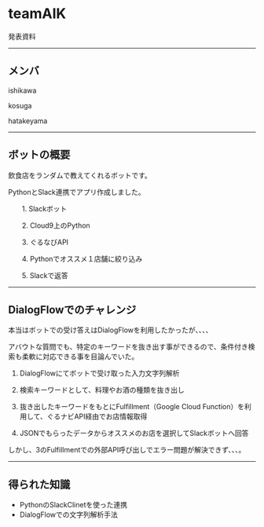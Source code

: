 # teamAIK

発表資料

---
## メンバ

ishikawa

kosuga

hatakeyama

---
## ボットの概要

飲食店をランダムで教えてくれるボットです。

PythonとSlack連携でアプリ作成しました。

　　1. Slackボット

　　2. Cloud9上のPython

　　3. ぐるなびAPI

　　4. Pythonでオススメ１店舗に絞り込み

　　5. Slackで返答

---

## DialogFlowでのチャレンジ

本当はボットでの受け答えはDialogFlowを利用したかったが、、、、

アバウトな質問でも、特定のキーワードを抜き出す事ができるので、条件付き検索も柔軟に対応できる事を目論んでいた。


 1. DialogFlowにてボットで受け取った入力文字列解析

 2. 検索キーワードとして、料理やお酒の種類を抜き出し

 3. 抜き出したキーワードをもとにFulfillment（Google Cloud Function）を利用して、ぐるナビAPI経由でお店情報取得

 4. JSONでもらったデータからオススメのお店を選択してSlackボットへ回答


しかし、3のFulfillmentでの外部API呼び出しでエラー問題が解決できず、、、。

---

## 得られた知識

* PythonのSlackClinetを使った連携
* DialogFlowでの文字列解析手法

